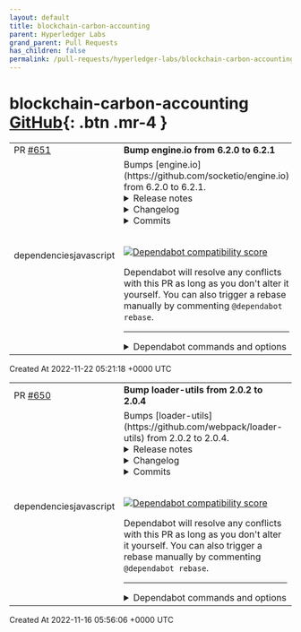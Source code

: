 ```yaml
---
layout: default
title: blockchain-carbon-accounting
parent: Hyperledger Labs
grand_parent: Pull Requests
has_children: false
permalink: /pull-requests/hyperledger-labs/blockchain-carbon-accounting
---
```


# blockchain-carbon-accounting <span class="fs-3 right-align">[GitHub](https://github.com/hyperledger-labs/blockchain-carbon-accounting){: .btn .mr-4 }</span>


<div>
    <table>
        <tr>
            <td>
                PR <a href="https://github.com/hyperledger-labs/blockchain-carbon-accounting/pull/651" class=".btn">#651</a>
            </td>
            <td>
                <b>
                    Bump engine.io from 6.2.0 to 6.2.1
                </b>
            </td>
        </tr>
        <tr>
            <td>
                <span class="chip">dependencies</span><span class="chip">javascript</span>
            </td>
            <td>
                Bumps [engine.io](https://github.com/socketio/engine.io) from 6.2.0 to 6.2.1.
<details>
<summary>Release notes</summary>
<p><em>Sourced from <a href="https://github.com/socketio/engine.io/releases">engine.io's releases</a>.</em></p>
<blockquote>
<h2>6.2.1</h2>
<p>:warning: This release contains an important security fix :warning:</p>
<p>A malicious client could send a specially crafted HTTP request, triggering an uncaught exception and killing the Node.js process:</p>
<pre><code>Error: read ECONNRESET
    at TCP.onStreamRead (internal/stream_base_commons.js:209:20)
Emitted 'error' event on Socket instance at:
    at emitErrorNT (internal/streams/destroy.js:106:8)
    at emitErrorCloseNT (internal/streams/destroy.js:74:3)
    at processTicksAndRejections (internal/process/task_queues.js:80:21) {
  errno: -104,
  code: 'ECONNRESET',
  syscall: 'read'
}
</code></pre>
<p>Please upgrade as soon as possible.</p>
<h3>Bug Fixes</h3>
<ul>
<li>catch errors when destroying invalid upgrades (<a href="https://github-redirect.dependabot.com/socketio/engine.io/issues/658">#658</a>) (<a href="https://github.com/socketio/engine.io/commit/425e833ab13373edf1dd5a0706f07100db14e3c6">425e833</a>)</li>
</ul>
</blockquote>
</details>
<details>
<summary>Changelog</summary>
<p><em>Sourced from <a href="https://github.com/socketio/engine.io/blob/main/CHANGELOG.md">engine.io's changelog</a>.</em></p>
<blockquote>
<h2><a href="https://github.com/socketio/engine.io/compare/6.2.0...6.2.1">6.2.1</a> (2022-11-20)</h2>
<p>:warning: This release contains an important security fix :warning:</p>
<p>A malicious client could send a specially crafted HTTP request, triggering an uncaught exception and killing the Node.js process:</p>
<pre><code>Error: read ECONNRESET
    at TCP.onStreamRead (internal/stream_base_commons.js:209:20)
Emitted 'error' event on Socket instance at:
    at emitErrorNT (internal/streams/destroy.js:106:8)
    at emitErrorCloseNT (internal/streams/destroy.js:74:3)
    at processTicksAndRejections (internal/process/task_queues.js:80:21) {
  errno: -104,
  code: 'ECONNRESET',
  syscall: 'read'
}
</code></pre>
<p>Please upgrade as soon as possible.</p>
<h3>Bug Fixes</h3>
<ul>
<li>catch errors when destroying invalid upgrades (<a href="https://github-redirect.dependabot.com/socketio/engine.io/issues/658">#658</a>) (<a href="https://github.com/socketio/engine.io/commit/425e833ab13373edf1dd5a0706f07100db14e3c6">425e833</a>)</li>
</ul>
<h1><a href="https://github.com/socketio/engine.io/compare/3.5.0...3.6.0">3.6.0</a> (2022-06-06)</h1>
<h3>Bug Fixes</h3>
<ul>
<li>add extension in the package.json main entry (<a href="https://github-redirect.dependabot.com/socketio/engine.io/issues/608">#608</a>) (<a href="https://github.com/socketio/engine.io/commit/3ad0567dbd57cfb7c2ff4e8b7488d80f37022b4a">3ad0567</a>)</li>
<li>do not reset the ping timer after upgrade (<a href="https://github.com/socketio/engine.io/commit/1f5d4699862afee1e410fcb0e1f5e751ebcd2f9f">1f5d469</a>), closes <a href="https://github-redirect.dependabot.com//github-redirect.dependabot.com/socketio/socket.io-client-swift/pull/1309/issues/issuecomment-768475704">socketio/socket.io-client-swift#1309</a></li>
</ul>
<h3>Features</h3>
<ul>
<li>decrease the default value of maxHttpBufferSize (<a href="https://github.com/socketio/engine.io/commit/58e274c437e9cbcf69fd913c813aad8fbd253703">58e274c</a>)</li>
</ul>
<p>This change reduces the default value from 100 mb to a more sane 1 mb.</p>
<p>This helps protect the server against denial of service attacks by malicious clients sending huge amounts of data.</p>
<p>See also: <a href="https://github.com/advisories/GHSA-j4f2-536g-r55m">https://github.com/advisories/GHSA-j4f2-536g-r55m</a></p>
<ul>
<li>increase the default value of pingTimeout (<a href="https://github.com/socketio/engine.io/commit/f55a79a28a5fbc6c9edae876dd11308b89cc979e">f55a79a</a>)</li>
</ul>
</blockquote>
</details>
<details>
<summary>Commits</summary>
<ul>
<li><a href="https://github.com/socketio/engine.io/commit/24b847be6a61b64efc8c8c4d058a69259ad67693"><code>24b847b</code></a> chore(release): 6.2.1</li>
<li><a href="https://github.com/socketio/engine.io/commit/425e833ab13373edf1dd5a0706f07100db14e3c6"><code>425e833</code></a> fix: catch errors when destroying invalid upgrades (<a href="https://github-redirect.dependabot.com/socketio/engine.io/issues/658">#658</a>)</li>
<li><a href="https://github.com/socketio/engine.io/commit/99adb00ba11d80ab27a4a2f4afd0eebd8aa406c5"><code>99adb00</code></a> chore(deps): bump xmlhttprequest-ssl and engine.io-client in /examples/latenc...</li>
<li><a href="https://github.com/socketio/engine.io/commit/d196f6a6b746b5e362b131a1a16901a3db12cb21"><code>d196f6a</code></a> chore(deps): bump minimatch from 3.0.4 to 3.1.2 (<a href="https://github-redirect.dependabot.com/socketio/engine.io/issues/660">#660</a>)</li>
<li><a href="https://github.com/socketio/engine.io/commit/7c1270f98c51e51dfae1237492a56276070fd10e"><code>7c1270f</code></a> chore(deps): bump nanoid from 3.1.25 to 3.3.1 (<a href="https://github-redirect.dependabot.com/socketio/engine.io/issues/659">#659</a>)</li>
<li><a href="https://github.com/socketio/engine.io/commit/535a01d8898a5cc858c9d6031fc5ecda96ea4579"><code>535a01d</code></a> ci: add Node.js 18 in the test matrix</li>
<li><a href="https://github.com/socketio/engine.io/commit/1b71a6f5cb868c934696ae3cc1a92d1168ec8505"><code>1b71a6f</code></a> docs: remove &quot;Vanilla JS&quot; highlight from README (<a href="https://github-redirect.dependabot.com/socketio/engine.io/issues/656">#656</a>)</li>
<li><a href="https://github.com/socketio/engine.io/commit/917d1d29e13f2e8f523c3738f6413f67b587aebe"><code>917d1d2</code></a> refactor: replace deprecated <code>String.prototype.substr()</code> (<a href="https://github-redirect.dependabot.com/socketio/engine.io/issues/646">#646</a>)</li>
<li><a href="https://github.com/socketio/engine.io/commit/020801ab8ce2d4cba517fe04df89b39d403123a5"><code>020801a</code></a> chore: add changelog for version 3.6.0</li>
<li><a href="https://github.com/socketio/engine.io/commit/ed1d6f912ce61b13e2ae7ce7a1027b8c5fae2f15"><code>ed1d6f9</code></a> test: make test script work on Windows (<a href="https://github-redirect.dependabot.com/socketio/engine.io/issues/643">#643</a>)</li>
<li>See full diff in <a href="https://github.com/socketio/engine.io/compare/6.2.0...6.2.1">compare view</a></li>
</ul>
</details>
<br />


[![Dependabot compatibility score](https://dependabot-badges.githubapp.com/badges/compatibility_score?dependency-name=engine.io&package-manager=npm_and_yarn&previous-version=6.2.0&new-version=6.2.1)](https://docs.github.com/en/github/managing-security-vulnerabilities/about-dependabot-security-updates#about-compatibility-scores)

Dependabot will resolve any conflicts with this PR as long as you don't alter it yourself. You can also trigger a rebase manually by commenting `@dependabot rebase`.

[//]: # (dependabot-automerge-start)
[//]: # (dependabot-automerge-end)

---

<details>
<summary>Dependabot commands and options</summary>
<br />

You can trigger Dependabot actions by commenting on this PR:
- `@dependabot rebase` will rebase this PR
- `@dependabot recreate` will recreate this PR, overwriting any edits that have been made to it
- `@dependabot merge` will merge this PR after your CI passes on it
- `@dependabot squash and merge` will squash and merge this PR after your CI passes on it
- `@dependabot cancel merge` will cancel a previously requested merge and block automerging
- `@dependabot reopen` will reopen this PR if it is closed
- `@dependabot close` will close this PR and stop Dependabot recreating it. You can achieve the same result by closing it manually
- `@dependabot ignore this major version` will close this PR and stop Dependabot creating any more for this major version (unless you reopen the PR or upgrade to it yourself)
- `@dependabot ignore this minor version` will close this PR and stop Dependabot creating any more for this minor version (unless you reopen the PR or upgrade to it yourself)
- `@dependabot ignore this dependency` will close this PR and stop Dependabot creating any more for this dependency (unless you reopen the PR or upgrade to it yourself)
- `@dependabot use these labels` will set the current labels as the default for future PRs for this repo and language
- `@dependabot use these reviewers` will set the current reviewers as the default for future PRs for this repo and language
- `@dependabot use these assignees` will set the current assignees as the default for future PRs for this repo and language
- `@dependabot use this milestone` will set the current milestone as the default for future PRs for this repo and language

You can disable automated security fix PRs for this repo from the [Security Alerts page](https://github.com/hyperledger-labs/blockchain-carbon-accounting/network/alerts).

</details>
            </td>
        </tr>
    </table>
    <div class="right-align">
        Created At 2022-11-22 05:21:18 +0000 UTC
    </div>
</div>

<div>
    <table>
        <tr>
            <td>
                PR <a href="https://github.com/hyperledger-labs/blockchain-carbon-accounting/pull/650" class=".btn">#650</a>
            </td>
            <td>
                <b>
                    Bump loader-utils from 2.0.2 to 2.0.4
                </b>
            </td>
        </tr>
        <tr>
            <td>
                <span class="chip">dependencies</span><span class="chip">javascript</span>
            </td>
            <td>
                Bumps [loader-utils](https://github.com/webpack/loader-utils) from 2.0.2 to 2.0.4.
<details>
<summary>Release notes</summary>
<p><em>Sourced from <a href="https://github.com/webpack/loader-utils/releases">loader-utils's releases</a>.</em></p>
<blockquote>
<h2>v2.0.4</h2>
<h3><a href="https://github.com/webpack/loader-utils/compare/v2.0.3...v2.0.4">2.0.4</a> (2022-11-11)</h3>
<h3>Bug Fixes</h3>
<ul>
<li>ReDoS problem (<a href="https://github-redirect.dependabot.com/webpack/loader-utils/issues/225">#225</a>) (<a href="https://github.com/webpack/loader-utils/commit/ac09944dfacd7c4497ef692894b09e63e09a5eeb">ac09944</a>)</li>
</ul>
<h2>v2.0.3</h2>
<h3><a href="https://github.com/webpack/loader-utils/compare/v2.0.1...v2.0.3">2.0.3</a> (2022-10-20)</h3>
<h3>Bug Fixes</h3>
<ul>
<li><strong>security:</strong> prototype pollution exploit (<a href="https://github-redirect.dependabot.com/webpack/loader-utils/issues/217">#217</a>) (<a href="https://github.com/webpack/loader-utils/commit/a93cf6f4702012030f6b5ee8340d5c95ec1c7d4c">a93cf6f</a>)</li>
</ul>
</blockquote>
</details>
<details>
<summary>Changelog</summary>
<p><em>Sourced from <a href="https://github.com/webpack/loader-utils/blob/v2.0.4/CHANGELOG.md">loader-utils's changelog</a>.</em></p>
<blockquote>
<h3><a href="https://github.com/webpack/loader-utils/compare/v2.0.3...v2.0.4">2.0.4</a> (2022-11-11)</h3>
<h3>Bug Fixes</h3>
<ul>
<li>ReDoS problem (<a href="https://github-redirect.dependabot.com/webpack/loader-utils/issues/225">#225</a>) (<a href="https://github.com/webpack/loader-utils/commit/ac09944dfacd7c4497ef692894b09e63e09a5eeb">ac09944</a>)</li>
</ul>
<h3><a href="https://github.com/webpack/loader-utils/compare/v2.0.1...v2.0.3">2.0.3</a> (2022-10-20)</h3>
<h3>Bug Fixes</h3>
<ul>
<li><strong>security:</strong> prototype pollution exploit (<a href="https://github-redirect.dependabot.com/webpack/loader-utils/issues/217">#217</a>) (<a href="https://github.com/webpack/loader-utils/commit/a93cf6f4702012030f6b5ee8340d5c95ec1c7d4c">a93cf6f</a>)</li>
</ul>
</blockquote>
</details>
<details>
<summary>Commits</summary>
<ul>
<li><a href="https://github.com/webpack/loader-utils/commit/6688b5028106f144ee9f543bebc8e6a87b57829f"><code>6688b50</code></a> chore(release): 2.0.4</li>
<li><a href="https://github.com/webpack/loader-utils/commit/ac09944dfacd7c4497ef692894b09e63e09a5eeb"><code>ac09944</code></a> fix: ReDoS problem (<a href="https://github-redirect.dependabot.com/webpack/loader-utils/issues/225">#225</a>)</li>
<li><a href="https://github.com/webpack/loader-utils/commit/7162619fb982c394ed75098a0a0ed7e7f3177c70"><code>7162619</code></a> chore(release): 2.0.3</li>
<li><a href="https://github.com/webpack/loader-utils/commit/a93cf6f4702012030f6b5ee8340d5c95ec1c7d4c"><code>a93cf6f</code></a> fix(security): prototype polution exploit (<a href="https://github-redirect.dependabot.com/webpack/loader-utils/issues/217">#217</a>)</li>
<li><a href="https://github.com/webpack/loader-utils/commit/90c7c4be17e3e0b2f6091a69c67db7a6df9fd044"><code>90c7c4b</code></a> chore(release): 2.0.2</li>
<li><a href="https://github.com/webpack/loader-utils/commit/8c2d24ee400bc4567335e97ee6004c3baa6ef66f"><code>8c2d24e</code></a> fix: base64 generation and unicode characters (<a href="https://github-redirect.dependabot.com/webpack/loader-utils/issues/197">#197</a>)</li>
<li>See full diff in <a href="https://github.com/webpack/loader-utils/compare/v2.0.2...v2.0.4">compare view</a></li>
</ul>
</details>
<br />


[![Dependabot compatibility score](https://dependabot-badges.githubapp.com/badges/compatibility_score?dependency-name=loader-utils&package-manager=npm_and_yarn&previous-version=2.0.2&new-version=2.0.4)](https://docs.github.com/en/github/managing-security-vulnerabilities/about-dependabot-security-updates#about-compatibility-scores)

Dependabot will resolve any conflicts with this PR as long as you don't alter it yourself. You can also trigger a rebase manually by commenting `@dependabot rebase`.

[//]: # (dependabot-automerge-start)
[//]: # (dependabot-automerge-end)

---

<details>
<summary>Dependabot commands and options</summary>
<br />

You can trigger Dependabot actions by commenting on this PR:
- `@dependabot rebase` will rebase this PR
- `@dependabot recreate` will recreate this PR, overwriting any edits that have been made to it
- `@dependabot merge` will merge this PR after your CI passes on it
- `@dependabot squash and merge` will squash and merge this PR after your CI passes on it
- `@dependabot cancel merge` will cancel a previously requested merge and block automerging
- `@dependabot reopen` will reopen this PR if it is closed
- `@dependabot close` will close this PR and stop Dependabot recreating it. You can achieve the same result by closing it manually
- `@dependabot ignore this major version` will close this PR and stop Dependabot creating any more for this major version (unless you reopen the PR or upgrade to it yourself)
- `@dependabot ignore this minor version` will close this PR and stop Dependabot creating any more for this minor version (unless you reopen the PR or upgrade to it yourself)
- `@dependabot ignore this dependency` will close this PR and stop Dependabot creating any more for this dependency (unless you reopen the PR or upgrade to it yourself)
- `@dependabot use these labels` will set the current labels as the default for future PRs for this repo and language
- `@dependabot use these reviewers` will set the current reviewers as the default for future PRs for this repo and language
- `@dependabot use these assignees` will set the current assignees as the default for future PRs for this repo and language
- `@dependabot use this milestone` will set the current milestone as the default for future PRs for this repo and language

You can disable automated security fix PRs for this repo from the [Security Alerts page](https://github.com/hyperledger-labs/blockchain-carbon-accounting/network/alerts).

</details>
            </td>
        </tr>
    </table>
    <div class="right-align">
        Created At 2022-11-16 05:56:06 +0000 UTC
    </div>
</div>

